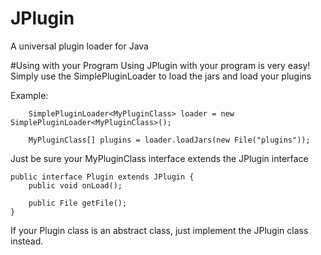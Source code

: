 JPlugin
=======

A universal plugin loader for Java

#Using with your Program
Using JPlugin with your program is very easy! Simply use the SimplePluginLoader to load the jars and load your plugins

Example:

        SimplePluginLoader<MyPluginClass> loader = new SimplePluginLoader<MyPluginClass>();
        
        MyPluginClass[] plugins = loader.loadJars(new File("plugins"));
        
Just be sure your MyPluginClass interface extends the JPlugin interface

    public interface Plugin extends JPlugin {
        public void onLoad();
        
        public File getFile();
    }
    
If your Plugin class is an abstract class, just implement the JPlugin class instead.
